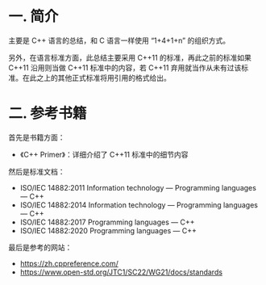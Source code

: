 # 一. 简介

主要是 C++ 语言的总结，和 C 语言一样使用 “1+4+1+n” 的组织方式。

另外，在语言标准方面，此总结主要采用 C++11 的标准，再此之前的标准如果 C++11 沿用则当做 C++11 标准中的内容，若 C++11 弃用就当作从未有过该标准。在此之上的其他正式标准将用引用的格式给出。



# 二. 参考书籍

首先是书籍方面：

- 《C++ Primer》：详细介绍了 C++11 标准中的细节内容

然后是标准文档：

- ISO/IEC 14882:2011 Information technology — Programming languages — C++
- ISO/IEC 14882:2014 Information technology — Programming languages — C++
- ISO/IEC 14882:2017 Programming languages — C++
- ISO/IEC 14882:2020 Programming languages — C++

最后是参考的网站：

- https://zh.cppreference.com/
- https://www.open-std.org/JTC1/SC22/WG21/docs/standards
